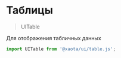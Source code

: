 # Таблицы

> UITable

Для отображения табличных данных

```javascript
import UITable from '@xaota/ui/table.js';
```

<ui-html>
  <ui-table />
</ui-html>
